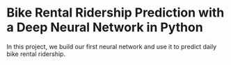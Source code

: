 # Bike Rental Ridership Prediction with a Deep Neural Network in Python

In this project, we build our first neural network and use it to predict daily bike rental ridership.
